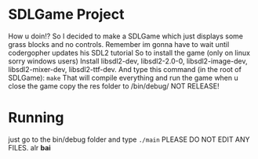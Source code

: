 # SDLGame Project
How u doin!? So I decided to make a SDLGame which just displays some grass blocks and no controls. Remember im gonna have to wait until codergopher updates his SDL2 tutorial
So to install the game (only on linux sorry windows users)
Install libsdl2-dev, libsdl2-2.0-0, libsdl2-image-dev, libsdl2-mixer-dev, libsdl2-ttf-dev.
And type this command (in the root of SDLGame):
`make`
That will compile everything and run the game when u close the game copy the res folder to /bin/debug/ NOT RELEASE!
# Running
just go to the bin/debug folder and type `./main`
PLEASE DO NOT EDIT ANY FILES.
alr **bai**
